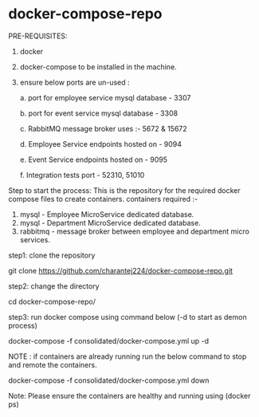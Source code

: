 # docker-compose-repo

PRE-REQUISITES:
1. docker 
2. docker-compose to be installed in the machine.
3. ensure below ports are un-used : 

    a. port for employee service mysql database - 3307 
    
    b. port for event service mysql database - 3308
    
    c. RabbitMQ message broker uses :- 5672 & 15672 
    
    d. Employee Service endpoints hosted on  - 9094
    
    e. Event Service endpoints hosted on - 9095
    
    f. Integration tests port - 52310, 51010

Step to start the process: 
This is the repository for the required docker compose files to create containers.
containers required :-
1. mysql - Employee MicroService dedicated database. 
2. mysql - Department MicroService dedicated database.
3. rabbitmq - message broker between employee and department micro services.

step1: clone the repository

git clone https://github.com/charantej224/docker-compose-repo.git

step2: change the directory

cd docker-compose-repo/

step3: run docker compose using command below (-d to start as demon process)

docker-compose -f consolidated/docker-compose.yml up -d

NOTE : if containers are already running run the below command to stop and remote the containers.

docker-compose -f consolidated/docker-compose.yml down

Note: Please ensure the containers are healthy and running using (docker ps)
